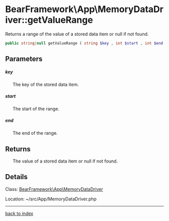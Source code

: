# BearFramework\App\MemoryDataDriver::getValueRange

Returns a range of the value of a stored data item or null if not found.

```php
public string|null getValueRange ( string $key , int $start , int $end )
```

## Parameters

##### key

&nbsp;&nbsp;&nbsp;&nbsp;&nbsp;&nbsp;The key of the stored data item.

##### start

&nbsp;&nbsp;&nbsp;&nbsp;&nbsp;&nbsp;The start of the range.

##### end

&nbsp;&nbsp;&nbsp;&nbsp;&nbsp;&nbsp;The end of the range.

## Returns

&nbsp;&nbsp;&nbsp;&nbsp;&nbsp;&nbsp;The value of a stored data item or null if not found.

## Details

Class: [BearFramework\App\MemoryDataDriver](bearframework.app.memorydatadriver.class.md)

Location: ~/src/App/MemoryDataDriver.php

---

[back to index](index.md)

